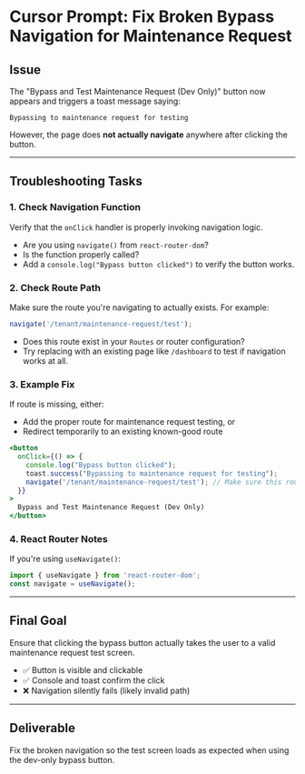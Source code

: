 
# Cursor Prompt: Fix Broken Bypass Navigation for Maintenance Request

## Issue
The "Bypass and Test Maintenance Request (Dev Only)" button now appears and triggers a toast message saying:
```
Bypassing to maintenance request for testing
```
However, the page does **not actually navigate** anywhere after clicking the button.

---

## Troubleshooting Tasks

### 1. **Check Navigation Function**
Verify that the `onClick` handler is properly invoking navigation logic.

- Are you using `navigate()` from `react-router-dom`?
- Is the function properly called?
- Add a `console.log("Bypass button clicked")` to verify the button works.

### 2. **Check Route Path**
Make sure the route you're navigating to actually exists. For example:

```js
navigate('/tenant/maintenance-request/test');
```

- Does this route exist in your `Routes` or router configuration?
- Try replacing with an existing page like `/dashboard` to test if navigation works at all.

### 3. **Example Fix**
If route is missing, either:
- Add the proper route for maintenance request testing, or
- Redirect temporarily to an existing known-good route

```jsx
<button
  onClick={() => {
    console.log("Bypass button clicked");
    toast.success("Bypassing to maintenance request for testing");
    navigate('/tenant/maintenance-request/test'); // Make sure this route exists
  }}
>
  Bypass and Test Maintenance Request (Dev Only)
</button>
```

### 4. **React Router Notes**
If you're using `useNavigate()`:
```js
import { useNavigate } from 'react-router-dom';
const navigate = useNavigate();
```

---

## Final Goal
Ensure that clicking the bypass button actually takes the user to a valid maintenance request test screen.

- ✅ Button is visible and clickable
- ✅ Console and toast confirm the click
- ❌ Navigation silently fails (likely invalid path)

---

## Deliverable
Fix the broken navigation so the test screen loads as expected when using the dev-only bypass button.

